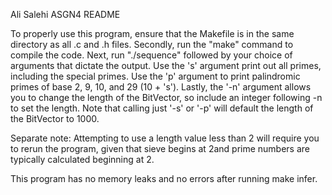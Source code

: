 Ali Salehi	ASGN4			README

To properly use this program, ensure that the Makefile is in the same directory as all .c and .h files. Secondly, run the "make" command to compile the code. Next, run "./sequence" followed by your choice of arguments that dictate the output. Use the 's' argument print out all primes, including the special primes. Use the 'p' argument to print palindromic primes of base 2, 9, 10, and 29 (10 + 's'). Lastly, the '-n' argument allows you to change the length of the BitVector, so include an integer following -n to set the length. Note that calling just '-s' or '-p' will default the length of the BitVector to 1000. 

Separate note:
Attempting to use a length value less than 2 will require you to rerun the program, given that sieve begins at 2and prime numbers are typically calculated beginning at 2.

This program has no memory leaks and no errors after running make infer.
